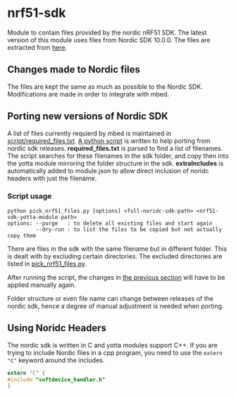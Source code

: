 # nrf51-sdk
Module to contain files provided by the nordic nRF51 SDK. The latest version of this module uses files from Nordic SDK 10.0.0. The files are extracted from [here](https://developer.nordicsemi.com/nRF5_SDK/nRF51_SDK_v10.x.x/nRF51_SDK_10.0.0_dc26b5e.zip).

## Changes made to Nordic files
The files are kept the same as much as possible to the Nordic SDK. Modifications are made in order to integrate with mbed.

## Porting new versions of Nordic SDK
A list of files currently requierd by mbed is maintained in [script/required_files.txt](https://github.com/ARMmbed/nrf51-sdk/blob/master/script/required_files.txt). [A python script](https://github.com/ARMmbed/nrf51-sdk/blob/master/script/pick_nrf51_files.py) is written to help porting from nordic sdk releases. **required_files.txt** is parsed to find a list of filenames. The script searches for these filenames in the sdk folder, and copy then into the yotta module mirroring the folder structure in the sdk. **extraIncludes** is automatically added to module.json to allow direct inclusion of noridc headers with just the filename.

### Script usage
```
python pick_nrf51_files.py [options] <full-noridc-sdk-path> <nrf51-sdk-yotta-module-path>
options: --purge   : to delete all existing files and start again
         --dry-run : to list the files to be copied but not actually copy them
```

There are files in the sdk with the same filename but in different folder. This is dealt with by excluding certain directories. The excluded directories are listed in [pick_nrf51_files.py](https://github.com/ARMmbed/nrf51-sdk/blob/master/script/pick_nrf51_files.py).

After running the script, the changes in [the previous section](#changes-made-to-nordic-files) will have to be applied manually again.

Folder structure or even file name can change between releases of the nordic sdk, hence a degree of manual adjustment is needed when porting.

## Using Noridc Headers
The nordic sdk is written in C and yotta modules support C++. If you are trying to include Nordic files in a cpp program, you need to use the `extern "C"` keyword around the includes.
```c
extern "C" {
#include "softdevice_handler.h"
}
```
